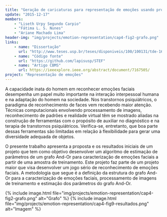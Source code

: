 ```yaml
---
title: "Geração de caricaturas para representação de emoções usando processamento de imagens faciais e grafos And-Or"
update: "2015-12-17"
members:
    - "Liseth Urpy Segundo Carpio"
    - "Fátima L. S. Nunes"
    - "Ariane Machado Lima"
header-img: "img/projects/emotion-representation/cap4-fig2-grafo.png"
links:
    - name: "Dissertação"
      url: "http://www.teses.usp.br/teses/disponiveis/100/100131/tde-16032016-193929/en.php"
    - name: "Código fonte"
      url: "https://github.com/lapisusp/STEF"
    - name: "Artigo CBMS"
      url: https://ieeexplore.ieee.org/abstract/document/7167505/
project: "Representação de emoções"
---
```


A capacidade inata do homem em reconhecer emoções faciais desempenha um papel muito importante na interação interpessoal humana e na adaptação do homem na sociedade. Nos transtornos psiquiátricos, o paradigma de reconhecimento de faces vem recebendo maior atenção. Técnicas computacionais envolvendo processamento de imagens, reconhecimento de padrões e realidade virtual têm se mostrado aliadas na construção de ferramentas com o propósito de auxiliar no diagnóstico e na terapia de transtornos psiquiátricos. Verifica-se, entretanto, que boa parte dessas ferramentas são limitadas em relação à flexibilidade para gerar uma diversidade adequada de objetos.

O presente trabalho apresenta a proposta e os resultados iniciais de um projeto que tem como objetivo desenvolver um algoritmo de estimação de parâmetros de um grafo And-Or para caracterização de emoções faciais a partir de uma amostra de treinamento. Este projeto faz parte de um projeto maior que visa desenvolver um jogo sério de reconhecimento de emoções faciais. A metodologia que segue é a definição da estrutura do grafo And-Or para a caracterização de emoções faciais, processamento de imagens de treinamento e estimação dos parâmetros do grafo And-Or.

{% include image.html file="img/projects/emotion-representation/cap4-fig2-grafo.png" alt="Grafo" %}
{% include image.html file="img/projects/emotion-representation/cap4-fig9-resultados.png" alt="Imagem" %}
